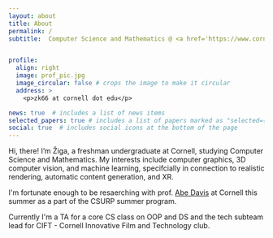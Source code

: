 ```yaml
---
layout: about
title: About
permalink: /
subtitle:  Computer Science and Mathematics @ <a href='https://www.cornell.edu/'>Cornell</a>


profile:
  align: right
  image: prof_pic.jpg
  image_circular: false # crops the image to make it circular
  address: >
    <p>zk66 at cornell dot edu</p>

news: true  # includes a list of news items
selected_papers: true # includes a list of papers marked as "selected={true}"
social: true  # includes social icons at the bottom of the page
---
```

Hi, there! I’m Žiga, a freshman undergraduate at Cornell, studying Computer Science and Mathematics.  My interests include computer graphics, 3D computer vision, and machine learning, specifcially in connection to realistic rendering, automatic content generation, and XR.

I'm fortunate enough to be resaerching with prof. <a href='http://abedavis.com/'>Abe Davis</a> at Cornell this summer as a part of the CSURP summer program.

Currently I'm a TA for a core CS class on OOP and DS and the tech subteam lead for CIFT - Cornell Innovative Film and Technology club.